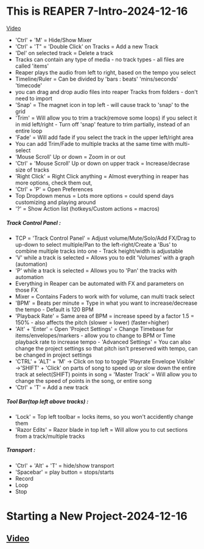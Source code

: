 # This is REAPER 7-Intro-2024-12-16
[Video](https://www.youtube.com/watch?v=0kEm36n8TKQ&list=PLM0xHqxaiT68FiOXjVG4t2WKltKYioIxC&ab_channel=REAPERMania)
- 'Ctrl' + 'M' = Hide/Show Mixer
- 'Ctrl' + 'T" = 'Double Click' on Tracks = Add a new Track
- 'Del' on selected track = Delete a track
- Tracks can contain any type of media - no track types - all files are called 'items'
- Reaper plays the audio from left to right, based on the tempo you select
- Timeline/Ruler = Can be divided by 'bars : beats' 'mins/seconds' 'timecode'
- you can drag and drop audio files into reaper Tracks from folders - don't need to import
- 'Snap' = The magnet icon in top left  - will cause track to 'snap' to the grid
- 'Trim' = Will allow you to trim a track(remove some loops) if you select it in mid left/right - Turn off 'snap' feature to trim partially, instead of an entire loop
- 'Fade' = Will add fade if you select the track in the upper left/right area
- You can add Trim/Fade to multiple tracks at the same time with multi-select
- 'Mouse Scroll' Up or down = Zoom in or out
- 'Ctrl' + 'Mouse Scroll' Up or down on upper track = Increase/decrase size of tracks
- 'Right Click' = Right Click anything = Almost everything in reaper has more options, check them out, 
- 'Ctrl' + 'P' = Open Preferences
- Top Dropdown menus = Lots more options = could spend days customizing and playing around
- '?' = Show Action list (hotkeys/Custom actions = macros)
##### Track Control Panel :
- TCP = 'Track Control Panel' = Adjust volume/Mute/Solo/Add FX/Drag to up-down to select multiple/Pan to the left-right/Create a 'Bus' to combine multiple tracks into one - Track height/width is adjustable
- 'V' while a track is selected = Allows you to edit 'Volumes' with a graph (automation)
- 'P' while a track is selected = Allows you to 'Pan' the tracks with automation
- Everything in Reaper can be automated with FX and parameters on those FX
- Mixer = Contains Faders to work with for volume, can multi track select
- 'BPM' = Beats per minute = Type in what you want to increase/decrease the tempo - Default is 120 BPM
- 'Playback Rate' = Same area of BPM = increase speed by a factor 1.5 = 150% - also affects the pitch (slower = lower) (faster=higher)
- 'Alt' + 'Enter' = Open 'Project Settings' = Change Timebase for items/envelopes/markers - allow you to change to BPM or Time playback rate to increase tempo - 'Advanced Settings' = You can also change the project settings so that pitch isn't preserved with tempo, can be changed in project settings
- 'CTRL' + 'ALT' + 'M' -> Click on top to toggle 'Playrate Envelope Visible' ->'SHIFT' + 'Click' on parts of song to speed up or slow down the entire track at select(SHIFT) points in song = 'Master Track' = Will allow you to change the speed of points in the song, or entire song
- 'Ctrl' + 'T' = Add a new track
##### Tool Bar(top left above tracks) :
- 'Lock' = Top left toolbar = locks items, so you won't accidently change them
- 'Razor Edits' = Razor blade in top left = Will allow you to cut sections from a track/multiple tracks 
##### Transport :
- 'Ctrl' + 'Alt' + 'T' = hide/show transport
- 'Spacebar' = play button = stops/starts
- Record
- Loop
- Stop
# Starting a New Project-2024-12-16
[Video](https://www.youtube.com/watch?v=hLB83sOxVfs&list=PLM0xHqxaiT68FiOXjVG4t2WKltKYioIxC&index=2&ab_channel=REAPERMania)
- 